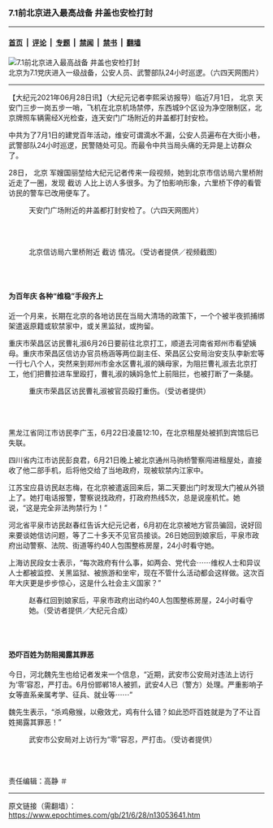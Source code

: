### 7.1前北京进入最高战备 井盖也安检打封

---

#### [首页](../../../..?n13053641) &nbsp;|&nbsp; [评论](../../../../../epoch-comment?n13053641) &nbsp;|&nbsp; [专题](../../../../../epoch-special?n13053641) &nbsp;|&nbsp; [禁闻](../../../../../epoch-news?n13053641) &nbsp;|&nbsp; [禁书](../../../../../books?n13053641) &nbsp;|&nbsp; [翻墙](https://github.com/gfw-breaker/nogfw/blob/master/README.md?n13053641)


<div><img alt="7.1前北京进入最高战备 井盖也安检打封" class="attachment-djy_600_400 size-djy_600_400 wp-post-image" src="https://i.epochtimes.com/assets/uploads/2021/06/id13053659-DE06A2E3-535E-4E16-8382-F1B1247273C8-1024x768-600x400.jpeg"/>
<div class="caption">
 北京为7.1党庆进入一级战备，公安人员、武警部队24小时巡逻。（六四天网图片）
</div></div><hr/><div class="post_content" id="artbody" itemprop="articleBody">
 <!-- article content begin -->
 <p>
  【大纪元2021年06月28日讯】（大纪元记者李熙采访报导）临近7月1日，
  <ok href="https://www.epochtimes.com/gb/tag/%E5%8C%97%E4%BA%AC.html">
   北京
  </ok>
  天安门三步一岗五步一哨，飞机在北京机场禁停，东西城9个区设为净空限制区，北京牌照车辆需经X光检查，连天安门广场附近的井盖都打封安检。
 </p>
 <p>
  中共为了7月1日的建党百年活动，维安可谓滴水不漏，公安人员遍布在大街小巷，武警部队24小时巡逻，民警随处可见。而最令中共当局头痛的无异是上访群众了。
 </p>
 <p>
  28日，
  <ok href="https://www.epochtimes.com/gb/tag/%E5%8C%97%E4%BA%AC.html">
   北京
  </ok>
  军嫂国丽堃给大纪元记者传来一段视频，她到北京市信访局六里桥附近走了一圈，发现
  <ok href="https://www.epochtimes.com/gb/tag/%E6%88%AA%E8%AE%BF.html">
   截访
  </ok>
  人比上访人多很多。为了怕影响形象，六里桥下停的看管访民的警车已改用便车了。
 </p>
 <figure aria-describedby="caption-attachment-13053672" class="wp-caption aligncenter" id="attachment_13053672" style="width: 450px">
  <ok href="https://i.epochtimes.com/assets/uploads/2021/06/id13053672-7BADE9EE-50F2-4C45-A15E-CBBFAA1C22AF-768x1024.jpeg" target="_blank">
   <img alt="" class="size-medium wp-image-13053672" src="https://i.epochtimes.com/assets/uploads/2021/06/id13053672-7BADE9EE-50F2-4C45-A15E-CBBFAA1C22AF-768x1024-450x600.jpeg"/>
  </ok>
  <br/><figcaption class="wp-caption-text" id="caption-attachment-13053672">
   天安门广场附近的井盖都打封安检了。（六四天网图片）
  </figcaption><br/>
 </figure><br/>
 <figure aria-describedby="caption-attachment-13053690" class="wp-caption aligncenter" id="attachment_13053690" style="width: 450px">
  <ok href="https://i.epochtimes.com/assets/uploads/2021/06/id13053690-S__5005316.jpg" target="_blank">
   <img alt="" class="size-medium wp-image-13053690" src="https://i.epochtimes.com/assets/uploads/2021/06/id13053690-S__5005316-450x300.jpg"/>
  </ok>
  <br/><figcaption class="wp-caption-text" id="caption-attachment-13053690">
   北京信访局六里桥附近
   <ok href="https://www.epochtimes.com/gb/tag/%E6%88%AA%E8%AE%BF.html">
    截访
   </ok>
   情况。（受访者提供／视频截图）
  </figcaption><br/>
 </figure><br/>
 <h4>
  为百年庆 各种“维稳”手段齐上
 </h4>
 <p>
  近一个月来，长期在北京的各地访民在当局大清场的政策下，一个个被半夜抓捕绑架遣返原籍或软禁家中，或关黑监狱，或拘留。
 </p>
 <p>
  重庆市荣昌区访民曹礼淑6月26日要前往北京打工，顺道去河南省郑州市看望姨母。重庆市荣昌区信访办官员杨涵等两位副主任、荣昌区公安局治安支队李新宏等一行七八个人，突然来到郑州市金水区曹礼淑的姨母家，为阻拦曹礼淑去北京打工，他们把曹拉进车里殴打，曹礼淑的姨妈急忙上前阻拦，也被打断了一条腿。
 </p>
 <figure aria-describedby="caption-attachment-13053654" class="wp-caption aligncenter" id="attachment_13053654" style="width: 450px">
  <ok href="https://i.epochtimes.com/assets/uploads/2021/06/id13053654-S__4980740.jpg" target="_blank">
   <img alt="" class="size-medium wp-image-13053654" src="https://i.epochtimes.com/assets/uploads/2021/06/id13053654-S__4980740-450x600.jpg"/>
  </ok>
  <br/><figcaption class="wp-caption-text" id="caption-attachment-13053654">
   重庆市荣昌区访民曹礼淑被官员殴打重伤。（受访者提供）
  </figcaption><br/>
 </figure><br/>
 <p>
  黑龙江省同江市访民李广玉，6月22日凌晨12:10，在北京租屋处被抓到宾馆后已失联。
 </p>
 <p>
  四川省内江市访民彭良君，6月21日晚上被北京通州马驹桥警察闯进租屋处，直接收了他二部手机，后将他交给了当地政府，现被软禁内江家中。
 </p>
 <p>
  江苏宝应县访民赵志梅，在北京被遣返回来后，第二天要出门时发现大门被从外锁上了。她打电话报警，警察说找政府，打政府热线5次，总是说座机忙。她说，“这是完全非法拘禁行为！”
 </p>
 <p>
  河北省平泉市访民赵春红告诉大纪元记者，6月初在北京被地方官员骗回，说好回来要谈她信访问题，等了二十多天不见官员接谈。26日她回到娘家后，平泉市政府出动警察、法院、街道等约40人包围整栋房屋，24小时看守她。
 </p>
 <p>
  上海访民段女士表示，“每次政府有什么事，如两会、党代会⋯⋯维权人士和异议人士都被监控、关黑监狱、被旅游和坐牢，现在不管什么活动都会这样做。这次百年大庆更是步步惊心，这是什么社会主义国家？”
 </p>
 <figure aria-describedby="caption-attachment-13053696" class="wp-caption aligncenter" id="attachment_13053696" style="width: 450px">
  <ok href="https://i.epochtimes.com/assets/uploads/2021/06/id13053696-S__5005317.jpg" target="_blank">
   <img alt="" class="size-medium wp-image-13053696" src="https://i.epochtimes.com/assets/uploads/2021/06/id13053696-S__5005317-450x450.jpg"/>
  </ok>
  <br/><figcaption class="wp-caption-text" id="caption-attachment-13053696">
   赵春红回到娘家后，平泉市政府出动约40人包围整栋房屋，24小时看守她。（受访者提供／大纪元合成）
  </figcaption><br/>
 </figure><br/>
 <h4>
  恐吓百姓为防阻揭露其罪恶
 </h4>
 <p>
  今日，河北魏先生也给记者发来一个信息，“近期，武安市公安局对违法上访行为‘零’容忍，严打击。6月份邯郸18人被抓，武安4人已（警方）处理。严重影响子女等直系亲属考学、征兵、就业等⋯⋯”
 </p>
 <p>
  魏先生表示，“杀鸡儆猴，以儆效尤，鸡有什么错？如此恐吓百姓就是为了不让百姓揭露其罪恶！”
 </p>
 <figure aria-describedby="caption-attachment-13053705" class="wp-caption aligncenter" id="attachment_13053705" style="width: 450px">
  <ok href="https://i.epochtimes.com/assets/uploads/2021/06/id13053705-S__5005319.jpg" target="_blank">
   <img alt="" class="size-medium wp-image-13053705" src="https://i.epochtimes.com/assets/uploads/2021/06/id13053705-S__5005319-450x450.jpg"/>
  </ok>
  <br/><figcaption class="wp-caption-text" id="caption-attachment-13053705">
   武安市公安局对上访行为“零”容忍，严打击。（受访者提供）
  </figcaption><br/>
 </figure><br/>
 <p>
  责任编辑：高静 ＃
 </p>
 <!-- article content end -->
 <div id="below_article_ad">
 </div>
</div>


---

原文链接（需翻墙）：https://www.epochtimes.com/gb/21/6/28/n13053641.htm